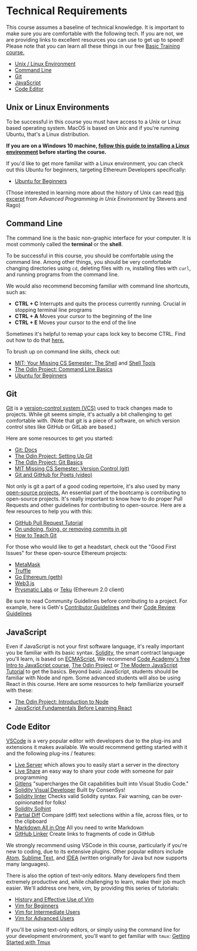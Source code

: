 # Technical Requirements

This course assumes a baseline of technical knowledge. It is important to make sure you are comfortable with the following tech. If you are not, we are providing links to excellent resources you can use to get up to speed! Please note that you can learn all these things in our free [Basic Training course.](https://courses.consensys.net/courses/bootcamp-basic-training)

*   [Unix / Linux Environment](#unix-or-linux-environments)
*   [Command Line](#command-line)
*   [Git](#git)
*   [JavaScript](#javascript)
*   [Code Editor](#code-editor)

## Unix or Linux Environments

To be successful in this course you must have access to a Unix or Linux based operating system. MacOS is based on Unix and if you're running Ubuntu, that's a Linux distribution.

**If you are on a Windows 10 machine, [follow this guide to installing a Linux environment](https://consensys.net/blog/developers/ethereum-developers-guide-to-setting-up-windows-subsystem-for-linux/) before starting the course.**

If you'd like to get more familiar with a Linux environment, you can check out this Ubuntu for beginners, targeting Ethereum Developers specifically:

*   [Ubuntu for Beginners](https://agstakingco.gitbook.io/ethereum-2-0-ubuntu-for-beginners/#linux-terminal-basic-commands)

(Those interested in learning more about the history of Unix can read [this excerpt](https://www.netmeister.org/book/02-unix.pdf) from _Advanced Programming in Unix Environment_ by Stevens and Rago)

## Command Line

The command line is the basic non-graphic interface for your computer. It is most commonly called the **terminal** or the **shell**.

To be successful in this course, you should be comfortable using the command line. Among other things, you should be very comfortable changing directories using `cd`, deleting files with `rm`, installing files with `curl`, and running programs from the command line.

We would also recommend becoming familiar with command line shortcuts, such as:

*   **CTRL + C** Interrupts and quits the process currently running. Crucial in stopping terminal line programs
*   **CTRL + A** Moves your cursor to the beginning of the line
*   **CTRL + E** Moves your cursor to the end of the line

Sometimes it's helpful to remap your caps lock key to become CTRL. Find out how to do that [here.](https://www.howtogeek.com/194705/how-to-disable-or-reassign-the-caps-lock-key-on-any-operating-system/)

To brush up on command line skills, check out:

*   [MIT: Your Missing CS Semester: The Shell](https://missing.csail.mit.edu/2020/course-shell/) and [Shell Tools](https://missing.csail.mit.edu/2020/shell-tools/)
*   [The Odin Project: Command Line Basics](https://www.theodinproject.com/courses/foundations/lessons/command-line-basics-web-development-101)
*   [Ubuntu for Beginners](https://agstakingco.gitbook.io/ethereum-2-0-ubuntu-for-beginners/#linux-terminal-basic-commands)

## Git

[Git](https://en.wikipedia.org/wiki/Git) is a [version-control system (VCS)](https://en.wikipedia.org/wiki/Version_control) used to track changes made to projects. While git seems simple, it's actually a bit challenging to get comfortable with. (Note that git is a piece of software, on which version control sites like GitHub or GitLab are based.)

Here are some resources to get you started:

* [Git: Docs](https://git-scm.com/doc)
*   [The Odin Project: Setting Up Git](https://www.theodinproject.com/courses/foundations/lessons/setting-up-git)
*   [The Odin Project: Git Basics](https://www.theodinproject.com/courses/foundations/#git-basics)
*   [MIT Missing CS Semester: Version Control (git)](https://missing.csail.mit.edu/2020/version-control/)
*   [Git and GitHub for Poets (video)](https://www.youtube.com/playlist?list=PLRqwX-V7Uu6ZF9C0YMKuns9sLDzK6zoiV)


Not only is git a part of a good coding repertoire, it's also used by many [open-source projects.](https://www.digitalocean.com/community/tutorial_series/an-introduction-to-open-source) An essential part of the bootcamp is contributing to open-source projects. It's really important to know how to do proper Pull Requests and other guidelines for contributing to open-source. Here are a few resources to help you with this:

*   [GitHub Pull Request Tutorial](https://guides.github.com/activities/hello-world/)
*   [On undoing, fixing, or removing commits in git](https://sethrobertson.github.io/GitFixUm/fixup.html)
*   [How to Teach Git](https://rachelcarmena.github.io/2018/12/12/how-to-teach-git.html)

For those who would like to get a headstart, check out the "Good First Issues" for these open-source Ethereum projects:

*   [MetaMask](https://github.com/MetaMask/metamask-extension/issues?q=is%3Aissue+is%3Aopen+label%3Aux-enhancement+-label%3AN00-needsDesign+label%3Agood-first-issue)
*   [Truffle](https://github.com/trufflesuite/truffle/issues?q=is%3Aopen+is%3Aissue+label%3A%22good+first+issue%22)
*   [Go Ethereum (geth)](https://github.com/ethereum/go-ethereum/issues?q=is%3Aopen+is%3Aissue+label%3A%22good+first+issue%22)
*   [Web3.js](https://github.com/ChainSafe/web3.js/issues?q=is%3Aopen+is%3Aissue+label%3A%22Good+First+Issue%22)
*   [Prysmatic Labs](https://github.com/prysmaticlabs/prysm/issues?q=is%3Aopen+is%3Aissue+label%3A%22Good+First+Issue%22) or [Teku](https://github.com/ConsenSys/teku/issues?q=is%3Aopen+is%3Aissue+label%3A%22good+first+issue+%3Araising_hand%3A%22) (Ethereum 2.0 client)

Be sure to read Community Guidelines before contributing to a project. For example, here is Geth's [Contributor Guidelines](https://github.com/ethereum/go-ethereum/wiki/Developers'-Guide#contributing) and their [Code Review Guidelines](https://github.com/ethereum/go-ethereum/wiki/Code-Review-Guidelines)

## JavaScript

Even if JavaScript is not your first software language, it's really important you be familiar with its basic syntax. [Solidity,](https://docs.soliditylang.org/en/v0.8.2/) the smart contract language you'll learn, is based on [ECMAScript.](https://developer.mozilla.org/en-US/docs/Web/JavaScript/Language_Resources) We recommend [Code Academy's free Intro to JavaScript course,](https://www.codecademy.com/learn/introduction-to-javascript) [The Odin Project](https://www.theodinproject.com/courses/foundations/#javascript-basics) or [The Modern JavaScript Tutorial](https://javascript.info/) to get the basics. Beyond basic JavaScript, students should be familiar with Node and npm. Some advanced students will also be using React in this course. Here are some resources to help familiarize yourself with these:

*   [The Odin Project: Introduction to Node](https://www.theodinproject.com/paths/full-stack-javascript/courses/nodejs)
*   [JavaScript Fundamentals Before Learning React](https://www.robinwieruch.de/javascript-fundamentals-react-requirements)

## Code Editor

[VSCode](https://code.visualstudio.com/download) is a very popular editor with developers due to the plug-ins and extensions it makes available. We would recommend getting started with it and the following plug-ins / features:

*   [Live Server](https://marketplace.visualstudio.com/items?itemName=ritwickdey.LiveServer) which allows you to easily start a server in the directory
*   [Live Share](https://visualstudio.microsoft.com/services/live-share/) an easy way to share your code with someone for pair programming
*   [Gitlens](https://marketplace.visualstudio.com/items?itemName=eamodio.gitlens) "supercharges the Git capabilities built into Visual Studio Code."
*   [Solidity Visual Developer](https://marketplace.visualstudio.com/items?itemName=tintinweb.solidity-visual-auditor) Built by ConsenSys!
*   [Solidity linter](https://marketplace.visualstudio.com/items?itemName=JuanBlanco.solidity) Checks valid Solidity syntax. Fair warning, can be over-opinionated for folks!
*   [Solidity Solhint](https://marketplace.visualstudio.com/items?itemName=idrabenia.solidity-solhint)
*   [Partial Diff](https://marketplace.visualstudio.com/items?itemName=ryu1kn.partial-diff) Compare (diff) text selections within a file, across files, or to the clipboard
*   [Markdown All in One](https://marketplace.visualstudio.com/items?itemName=yzhang.markdown-all-in-one) All you need to write Markdown
*   [GitHub Linker](https://marketplace.visualstudio.com/items?itemName=gimenete.github-linker) Create links to fragments of code in GitHub

We strongly recommend using VSCode in this course, particularly if you're new to coding, due to its extensive plugins. Other popular editors include [Atom,](https://atom.io/) [Sublime Text,](https://www.sublimetext.com/) and [IDEA](https://www.jetbrains.com/idea/) (written originally for Java but now supports many languages).

There is also the option of text-only editors. Many developers find them extremely productive and, while challenging to learn, make their job much easier. We'll address one here, vim, by providing this series of tutorials:

*   [History and Effective Use of Vim](https://begriffs.com/posts/2019-07-19-history-use-vim.html)
*   [Vim for Beginners](https://thevaluable.dev/vim-beginner/)
*   [Vim for Intermediate Users](https://thevaluable.dev/vim-intermediate/)
*   [Vim for Advanced Users](https://thevaluable.dev/vim-advanced/)

If you'll be using text-only editors, or simply using the command line for your development environment, you'll want to get familiar with `tmux`: [Getting Started with Tmux](https://sunainapai.in/blog/get-started-with-tmux/)
